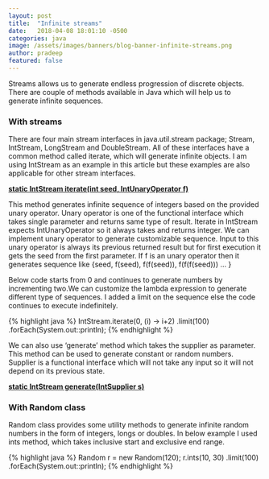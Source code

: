 ```yaml
---
layout: post
title:  "Infinite streams"
date:   2018-04-08 18:01:10 -0500
categories: java
image: /assets/images/banners/blog-banner-infinite-streams.png
author: pradeep
featured: false
---
```


Streams allows us to generate endless progression of discrete objects. There are couple of methods available in Java which will help us to generate infinite sequences.

### With streams
There are four main stream interfaces in java.util.stream package; Stream, IntStream, LongStream and DoubleStream. All of these interfaces have a common method called iterate, which will generate infinite objects. I am using IntStream as an example in this article but these examples are also applicable for other stream interfaces.

**[static IntStream iterate​(int seed, IntUnaryOperator f)](https://docs.oracle.com/javase/9/docs/api/java/util/stream/IntStream.html#iterate-int-java.util.function.IntUnaryOperator-)**

This method generates infinite sequence of integers based on the provided unary operator. Unary operator is one of the functional interface which takes single parameter and returns same type of result. Iterate in IntStream expects IntUnaryOperator so it always takes and returns integer. We can implement unary operator to generate customizable sequence. Input to this unary operator is always its previous returned result but for first execution it gets the seed from the first parameter. If f is an unary operator then it generates sequence like {seed, f(seed), f(f(seed)), f(f(f(seed))) … }

Below code starts from 0 and continues to generate numbers by incrementing two.We can customize the lambda expression to generate different type of sequences. I added a limit on the sequence else the code continues to execute indefinitely.

{% highlight java %}
IntStream.iterate(0, (i) -> i+2)
	.limit(100)
        .forEach(System.out::println);
{% endhighlight %}

We can also use ‘generate’ method which takes the supplier as parameter. This method can be used to generate constant or random numbers. Supplier is a functional interface which will not take any input so it will not depend on its previous state.

**[static IntStream generate​(IntSupplier s)](https://docs.oracle.com/javase/9/docs/api/java/util/stream/IntStream.html#generate-java.util.function.IntSupplier-)**

### With Random class
Random class provides some utility methods to generate infinite random numbers in the form of integers, longs or doubles. In below example I used ints method, which takes inclusive start and exclusive end range.

{% highlight java %}
Random r = new Random(120);
r.ints(10, 30)
   .limit(100)
   .forEach(System.out::println);
{% endhighlight %}
